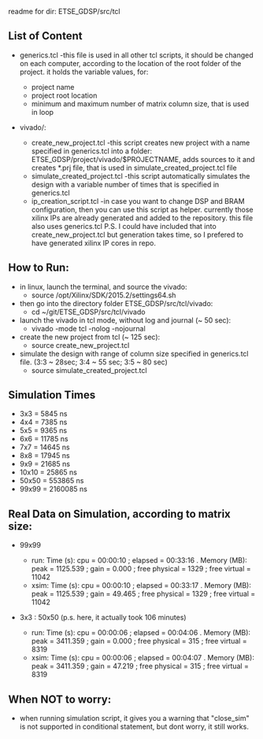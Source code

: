 readme for dir: ETSE_GDSP/src/tcl


## List of Content

* generics.tcl  -this file is used in all other tcl scripts, it should be changed on each computer, according to the location of the root folder of the project. it holds the variable values, for:
    * project name
    * project root location
    * minimum and maximum number of matrix column size, that is used in loop


* vivado/:
    * create_new_project.tcl    -this script creates new project with a name specified in generics.tcl into a folder: ETSE_GDSP/project/vivado/$PROJECTNAME, adds sources to it and creates *.prj file, that is used in simulate_created_project.tcl file
    * simulate_created_project.tcl  -this script automatically simulates the design with a variable number of times that is specified in generics.tcl
    * ip_creation_script.tcl    -in case you want to change DSP and BRAM configuration, then you can use this script as helper. currently those xilinx IPs are already generated and added to the repository. this file also uses generics.tcl P.S. I could have included that into create_new_project.tcl but generation takes time, so I prefered to have generated xilinx IP cores in repo.


## How to Run:

* in linux, launch the terminal, and source the vivado:
    * source /opt/Xilinx/SDK/2015.2/settings64.sh
* then go into the directory folder ETSE_GDSP/src/tcl/vivado:
    * cd ~/git/ETSE_GDSP/src/tcl/vivado
* launch the vivado in tcl mode, without log and journal (~ 50 sec):
    * vivado -mode tcl -nolog -nojournal
* create the new project from tcl (~ 125 sec):
    * source create_new_project.tcl
* simulate the design with range of column size specified in generics.tcl file. (3:3 ~ 28sec; 3:4 ~ 55 sec; 3:5 ~ 80 sec)
    * source simulate_created_project.tcl



## Simulation Times

* 3x3   =    5845 ns
* 4x4   =    7385 ns
* 5x5   =    9365 ns
* 6x6   =   11785 ns
* 7x7   =   14645 ns
* 8x8   =   17945 ns
* 9x9   =   21685 ns
* 10x10 =   25865 ns
* 50x50 =  553865 ns
* 99x99 = 2160085 ns


## Real Data on Simulation, according to matrix size:
* 99x99
    * run:  Time (s): cpu = 00:00:10 ; elapsed = 00:33:16 . Memory (MB): peak = 1125.539 ; gain = 0.000 ; free physical = 1329 ; free virtual = 11042
    * xsim: Time (s): cpu = 00:00:10 ; elapsed = 00:33:17 . Memory (MB): peak = 1125.539 ; gain = 49.465 ; free physical = 1329 ; free virtual = 11042

* 3x3 : 50x50 (p.s. here, it actually took 106 minutes)
    * run: Time (s): cpu = 00:00:06 ; elapsed = 00:04:06 . Memory (MB): peak = 3411.359 ; gain = 0.000 ; free physical = 315 ; free virtual = 8319
    * xsim: Time (s): cpu = 00:00:06 ; elapsed = 00:04:07 . Memory (MB): peak = 3411.359 ; gain = 47.219 ; free physical = 315 ; free virtual = 8319


## When NOT to worry:

* when running simulation script, it gives you a warning that "close_sim" is not supported in conditional statement, but dont worry, it still works.
